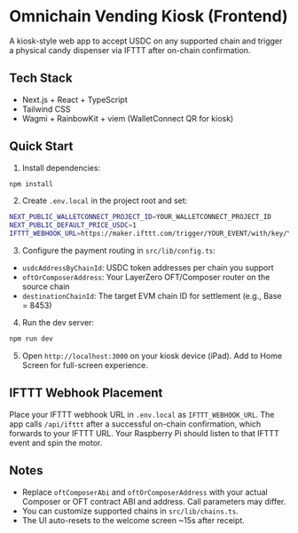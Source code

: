 # Omnichain Vending Kiosk (Frontend)

A kiosk-style web app to accept USDC on any supported chain and trigger a physical candy dispenser via IFTTT after on-chain confirmation.

## Tech Stack
- Next.js + React + TypeScript
- Tailwind CSS
- Wagmi + RainbowKit + viem (WalletConnect QR for kiosk)

## Quick Start

1. Install dependencies:
```bash
npm install
```

2. Create `.env.local` in the project root and set:
```bash
NEXT_PUBLIC_WALLETCONNECT_PROJECT_ID=YOUR_WALLETCONNECT_PROJECT_ID
NEXT_PUBLIC_DEFAULT_PRICE_USDC=1
IFTTT_WEBHOOK_URL=https://maker.ifttt.com/trigger/YOUR_EVENT/with/key/YOUR_KEY
```

3. Configure the payment routing in `src/lib/config.ts`:
- `usdcAddressByChainId`: USDC token addresses per chain you support
- `oftOrComposerAddress`: Your LayerZero OFT/Composer router on the source chain
- `destinationChainId`: The target EVM chain ID for settlement (e.g., Base = 8453)

4. Run the dev server:
```bash
npm run dev
```

5. Open `http://localhost:3000` on your kiosk device (iPad). Add to Home Screen for full-screen experience.

## IFTTT Webhook Placement
Place your IFTTT webhook URL in `.env.local` as `IFTTT_WEBHOOK_URL`. The app calls `/api/ifttt` after a successful on-chain confirmation, which forwards to your IFTTT URL. Your Raspberry Pi should listen to that IFTTT event and spin the motor.

## Notes
- Replace `oftComposerAbi` and `oftOrComposerAddress` with your actual Composer or OFT contract ABI and address. Call parameters may differ.
- You can customize supported chains in `src/lib/chains.ts`.
- The UI auto-resets to the welcome screen ~15s after receipt. 